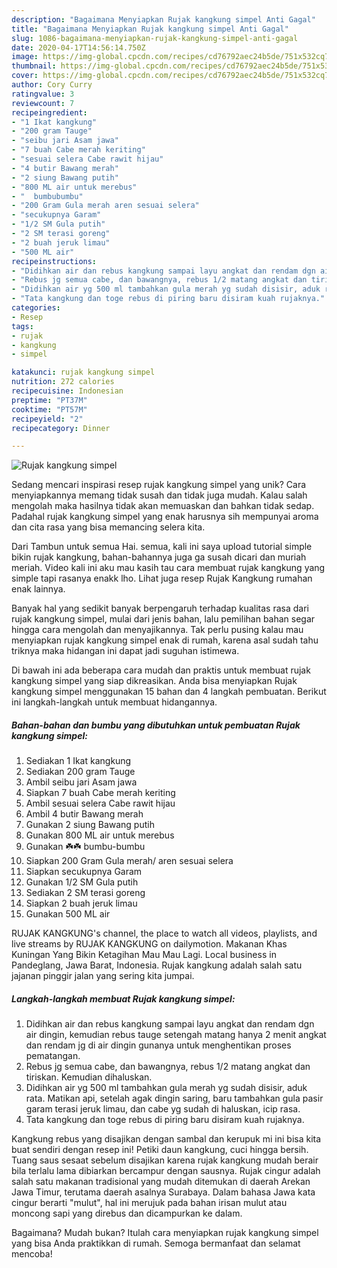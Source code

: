 ```yaml
---
description: "Bagaimana Menyiapkan Rujak kangkung simpel Anti Gagal"
title: "Bagaimana Menyiapkan Rujak kangkung simpel Anti Gagal"
slug: 1086-bagaimana-menyiapkan-rujak-kangkung-simpel-anti-gagal
date: 2020-04-17T14:56:14.750Z
image: https://img-global.cpcdn.com/recipes/cd76792aec24b5de/751x532cq70/rujak-kangkung-simpel-foto-resep-utama.jpg
thumbnail: https://img-global.cpcdn.com/recipes/cd76792aec24b5de/751x532cq70/rujak-kangkung-simpel-foto-resep-utama.jpg
cover: https://img-global.cpcdn.com/recipes/cd76792aec24b5de/751x532cq70/rujak-kangkung-simpel-foto-resep-utama.jpg
author: Cory Curry
ratingvalue: 3
reviewcount: 7
recipeingredient:
- "1 Ikat kangkung"
- "200 gram Tauge"
- "seibu jari Asam jawa"
- "7 buah Cabe merah keriting"
- "sesuai selera Cabe rawit hijau"
- "4 butir Bawang merah"
- "2 siung Bawang putih"
- "800 ML air untuk merebus"
- "  bumbubumbu"
- "200 Gram Gula merah aren sesuai selera"
- "secukupnya Garam"
- "1/2 SM Gula putih"
- "2 SM terasi goreng"
- "2 buah jeruk limau"
- "500 ML air"
recipeinstructions:
- "Didihkan air dan rebus kangkung sampai layu angkat dan rendam dgn air dingin, kemudian rebus tauge setengah matang hanya 2 menit angkat dan rendam jg di air dingin gunanya untuk menghentikan proses pematangan."
- "Rebus jg semua cabe, dan bawangnya, rebus 1/2 matang angkat dan tiriskan. Kemudian dihaluskan."
- "Didihkan air yg 500 ml tambahkan gula merah yg sudah disisir, aduk rata. Matikan api, setelah agak dingin saring, baru tambahkan gula pasir garam terasi jeruk limau, dan cabe yg sudah di haluskan, icip rasa."
- "Tata kangkung dan toge rebus di piring baru disiram kuah rujaknya."
categories:
- Resep
tags:
- rujak
- kangkung
- simpel

katakunci: rujak kangkung simpel 
nutrition: 272 calories
recipecuisine: Indonesian
preptime: "PT37M"
cooktime: "PT57M"
recipeyield: "2"
recipecategory: Dinner

---
```



![Rujak kangkung simpel](https://img-global.cpcdn.com/recipes/cd76792aec24b5de/751x532cq70/rujak-kangkung-simpel-foto-resep-utama.jpg)

Sedang mencari inspirasi resep rujak kangkung simpel yang unik? Cara menyiapkannya memang tidak susah dan tidak juga mudah. Kalau salah mengolah maka hasilnya tidak akan memuaskan dan bahkan tidak sedap. Padahal rujak kangkung simpel yang enak harusnya sih mempunyai aroma dan cita rasa yang bisa memancing selera kita.

Dari Tambun untuk semua Hai. semua, kali ini saya upload tutorial simple bikin rujak kangkung, bahan-bahannya juga ga susah dicari dan muriah meriah. Video kali ini aku mau kasih tau cara membuat rujak kangkung yang simple tapi rasanya enakk lho. Lihat juga resep Rujak Kangkung rumahan enak lainnya.

Banyak hal yang sedikit banyak berpengaruh terhadap kualitas rasa dari rujak kangkung simpel, mulai dari jenis bahan, lalu pemilihan bahan segar hingga cara mengolah dan menyajikannya. Tak perlu pusing kalau mau menyiapkan rujak kangkung simpel enak di rumah, karena asal sudah tahu triknya maka hidangan ini dapat jadi suguhan istimewa.


Di bawah ini ada beberapa cara mudah dan praktis untuk membuat rujak kangkung simpel yang siap dikreasikan. Anda bisa menyiapkan Rujak kangkung simpel menggunakan 15 bahan dan 4 langkah pembuatan. Berikut ini langkah-langkah untuk membuat hidangannya.

<!--inarticleads1-->

##### Bahan-bahan dan bumbu yang dibutuhkan untuk pembuatan Rujak kangkung simpel:

1. Sediakan 1 Ikat kangkung
1. Sediakan 200 gram Tauge
1. Ambil seibu jari Asam jawa
1. Siapkan 7 buah Cabe merah keriting
1. Ambil sesuai selera Cabe rawit hijau
1. Ambil 4 butir Bawang merah
1. Gunakan 2 siung Bawang putih
1. Gunakan 800 ML air untuk merebus
1. Gunakan  ☘️☘️ bumbu-bumbu
1. Siapkan 200 Gram Gula merah/ aren sesuai selera
1. Siapkan secukupnya Garam
1. Gunakan 1/2 SM Gula putih
1. Sediakan 2 SM terasi goreng
1. Siapkan 2 buah jeruk limau
1. Gunakan 500 ML air


RUJAK KANGKUNG&#39;s channel, the place to watch all videos, playlists, and live streams by RUJAK KANGKUNG on dailymotion. Makanan Khas Kuningan Yang Bikin Ketagihan Mau Mau Lagi. Local business in Pandeglang, Jawa Barat, Indonesia. Rujak kangkung adalah salah satu jajanan pinggir jalan yang sering kita jumpai. 

<!--inarticleads2-->

##### Langkah-langkah membuat Rujak kangkung simpel:

1. Didihkan air dan rebus kangkung sampai layu angkat dan rendam dgn air dingin, kemudian rebus tauge setengah matang hanya 2 menit angkat dan rendam jg di air dingin gunanya untuk menghentikan proses pematangan.
1. Rebus jg semua cabe, dan bawangnya, rebus 1/2 matang angkat dan tiriskan. Kemudian dihaluskan.
1. Didihkan air yg 500 ml tambahkan gula merah yg sudah disisir, aduk rata. Matikan api, setelah agak dingin saring, baru tambahkan gula pasir garam terasi jeruk limau, dan cabe yg sudah di haluskan, icip rasa.
1. Tata kangkung dan toge rebus di piring baru disiram kuah rujaknya.


Kangkung rebus yang disajikan dengan sambal dan kerupuk mi ini bisa kita buat sendiri dengan resep ini! Petiki daun kangkung, cuci hingga bersih. Tuang saus sesaat sebelum disajikan karena rujak kangkung mudah berair bila terlalu lama dibiarkan bercampur dengan sausnya. Rujak cingur adalah salah satu makanan tradisional yang mudah ditemukan di daerah Arekan Jawa Timur, terutama daerah asalnya Surabaya. Dalam bahasa Jawa kata cingur berarti &#34;mulut&#34;, hal ini merujuk pada bahan irisan mulut atau moncong sapi yang direbus dan dicampurkan ke dalam. 

Bagaimana? Mudah bukan? Itulah cara menyiapkan rujak kangkung simpel yang bisa Anda praktikkan di rumah. Semoga bermanfaat dan selamat mencoba!
